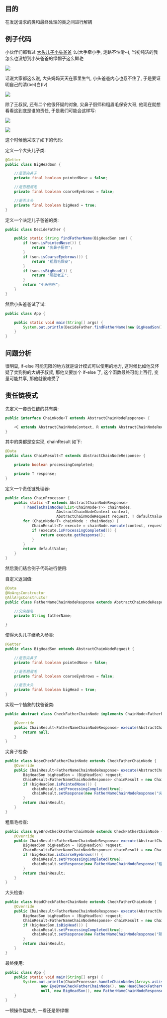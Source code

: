 ## 目的

在发送请求的类和最终处理的类之间进行解耦

## 例子代码

小伙伴们都看过 [大头儿子小头爸爸](http://v.qq.com/detail/p/p8523is4ct895z7.html?ptag=baidu_aladdin.cartoon) 么\(大手牵小手, 走路不怕滑~\), 当初纯洁的我怎么也没想到小头爸爸的绿帽子这么鲜艳

![](/assets/2019101901.png)

话说大家都这么说, 大头妈妈天天在家里生气, 小头爸爸内心也忍不住了, 于是要证明自己的清\(bei\)白\(lv\)

![](/assets/2019101902.png)

除了王叔叔, 还有二个他很怀疑的对象,  尖鼻子厨师和粗眉毛保安大哥, 他现在就想看看这到底是谁的责任, 于是我们可能会这样写:

![](/assets/2019101904.png)

![](/assets/2019101905.png)

这个时候他采取了如下的代码:

定义一个大头儿子类:

```java
@Getter
public class BigHeadSon {

    //是否尖鼻子
    private final boolean pointedNose = false;

    //是否粗眉毛
    private final boolean coarseEyebrows = false;

    //是否大头
    private final boolean bigHead = true;
}
```

定义一个决定儿子爸爸的类:

```java
public class DecideFather {

    public static String findFatherName(BigHeadSon son) {
        if (son.isPointedNose()) {
            return "尖鼻子厨师";
        }
        if (son.isCoarseEyebrows()) {
            return "粗眉毛保安";
        }
        if (son.isBigHead()) {
            return "隔壁老王";
        }
        return "小头爸爸";
    }
}
```

然后小头爸爸试了试:

```java
public class App {

    public static void main(String[] args) {
        System.out.println(DecideFather.findFatherName(new BigHeadSon()));
    }
}
```

## 问题分析

很明显, if-else 可能无限的地方就是设计模式可以使用的地方, 这时候比如他又怀疑了卖狗狗的大胡子叔叔, 那他又要加个 if-else 了, 这个函数最终可能上百行, 变量可能共享, 那他就很难受了

## 责任链模式

先定义一套责任链的共有类:

```java
public interface ChainNode<T extends AbstractChainNodeResponse> {

    <C extends AbstractChainNodeContext, R extends AbstractChainNodeRequest> ChainResult<T> execute(C context, R request);
}
```

其中的类都是空实现, chainResult 如下:

```java
@Data
public class ChainResult<T extends AbstractChainNodeResponse> {

    private boolean processingCompleted;

    private T response;
}
```

定义一个责任链处理器:

```java
public class ChainProcessor {
    public static <T extends AbstractChainNodeResponse>
        T handleChainNodes(List<ChainNode<T>> chainNodes,
                       AbstractChainNodeContext context,
                       AbstractChainNodeRequest request, T defaultValue) {
        for (ChainNode<T> chainNode : chainNodes) {
            ChainResult<T> execute = chainNode.execute(context, request);
            if (execute.isProcessingCompleted()) {
                return execute.getResponse();
            }
        }
        return defaultValue;
    }
}
```

然后我们结合例子代码进行使用:

自定义返回值:

```java
@Data
@NoArgsConstructor
@AllArgsConstructor
public class FatherNameChainNodeResponse extends AbstractChainNodeResponse {

    //父亲姓名
    private String fatherName;

}
```

使得大头儿子继承入参类:

```java
@Getter
public class BigHeadSon extends AbstractChainNodeRequest {

    //是否尖鼻子
    private final boolean pointedNose = false;

    //是否粗眉毛
    private final boolean coarseEyebrows = false;

    //是否大头
    private final boolean bigHead = true;
}
```

实现一个抽象的找爸爸类:

```java
public abstract class CheckFatherChainNode implements ChainNode<FatherNameChainNodeResponse> {

    @Override
    public ChainResult<FatherNameChainNodeResponse> execute(AbstractChainNodeContext context, AbstractChainNodeRequest request) {
        return null;
    }
}
```

尖鼻子检查:

```java
public class NoseCheckFatherChainNode extends CheckFatherChainNode {
    @Override
    public ChainResult<FatherNameChainNodeResponse> execute(AbstractChainNodeContext context, AbstractChainNodeRequest request) {
        BigHeadSon bigHeadSon = (BigHeadSon) request;
        ChainResult<FatherNameChainNodeResponse> chainResult = new ChainResult<>();
        if (bigHeadSon.isPointedNose()) {
            chainResult.setProcessingCompleted(true);
            chainResult.setResponse(new FatherNameChainNodeResponse("尖鼻子厨师"));
        }
        return chainResult;
    }
}
```

粗眉毛检查:

```java
public class EyeBrowCheckFatherChainNode extends CheckFatherChainNode {
    @Override
    public ChainResult<FatherNameChainNodeResponse> execute(AbstractChainNodeContext context, AbstractChainNodeRequest request) {
        BigHeadSon bigHeadSon = (BigHeadSon) request;
        ChainResult<FatherNameChainNodeResponse> chainResult = new ChainResult<>();
        if (bigHeadSon.isCoarseEyebrows()) {
            chainResult.setProcessingCompleted(true);
            chainResult.setResponse(new FatherNameChainNodeResponse("粗眉毛保安"));
        }
        return chainResult;
    }
}
```

大头检查:

```java
public class HeadCheckFatherChainNode extends CheckFatherChainNode {
    @Override
    public ChainResult<FatherNameChainNodeResponse> execute(AbstractChainNodeContext context, AbstractChainNodeRequest request) {
        BigHeadSon bigHeadSon = (BigHeadSon) request;
        ChainResult<FatherNameChainNodeResponse> chainResult = new ChainResult<>();
        if (bigHeadSon.isBigHead()) {
            chainResult.setProcessingCompleted(true);
            chainResult.setResponse(new FatherNameChainNodeResponse("隔壁老王"));
        }
        return chainResult;
    }
}
```

最终使用:

```java
public class App {
    public static void main(String[] args) {
        System.out.println(ChainProcessor.handleChainNodes(Arrays.asList(new NoseCheckFatherChainNode(),
                new EyeBrowCheckFatherChainNode(), new HeadCheckFatherChainNode()),
                null, new BigHeadSon(), new FatherNameChainNodeResponse("小头爸爸")));
    }
}
```

一顿操作猛如虎, 一看还是带绿帽

